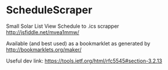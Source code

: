 # ScheduleScraper
Small Solar List View Schedule to .ics scrapper
http://jsfiddle.net/mvea1mmw/

Available (and best used) as a bookmarklet as generated by http://bookmarklets.org/maker/

Useful dev link: 
https://tools.ietf.org/html/rfc5545#section-3.2.13
